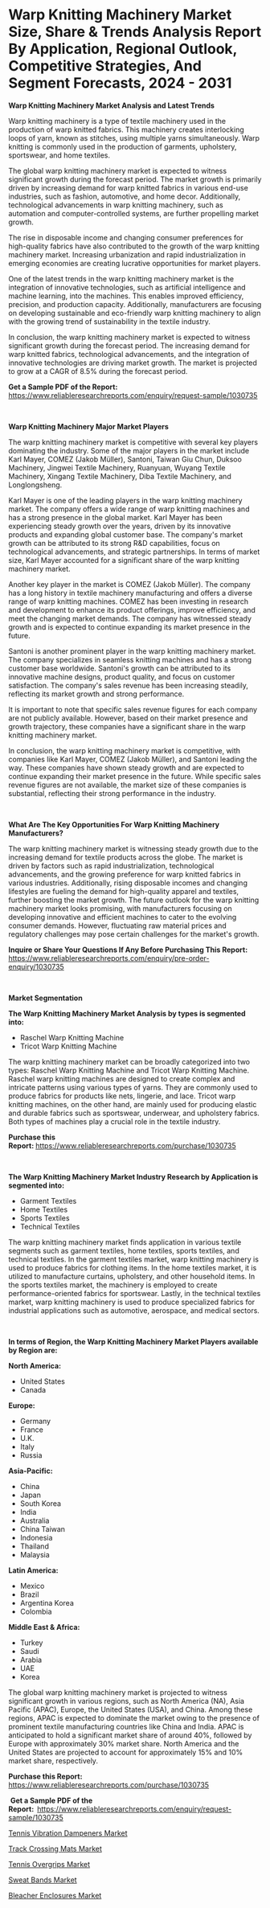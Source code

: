 <p><h1>Warp Knitting Machinery Market Size, Share & Trends Analysis Report By Application, Regional Outlook, Competitive Strategies, And Segment Forecasts, 2024 - 2031</h1></p><p><strong>Warp Knitting Machinery Market Analysis and Latest Trends</strong></p>
<p><p>Warp knitting machinery is a type of textile machinery used in the production of warp knitted fabrics. This machinery creates interlocking loops of yarn, known as stitches, using multiple yarns simultaneously. Warp knitting is commonly used in the production of garments, upholstery, sportswear, and home textiles.</p><p>The global warp knitting machinery market is expected to witness significant growth during the forecast period. The market growth is primarily driven by increasing demand for warp knitted fabrics in various end-use industries, such as fashion, automotive, and home decor. Additionally, technological advancements in warp knitting machinery, such as automation and computer-controlled systems, are further propelling market growth.</p><p>The rise in disposable income and changing consumer preferences for high-quality fabrics have also contributed to the growth of the warp knitting machinery market. Increasing urbanization and rapid industrialization in emerging economies are creating lucrative opportunities for market players.</p><p>One of the latest trends in the warp knitting machinery market is the integration of innovative technologies, such as artificial intelligence and machine learning, into the machines. This enables improved efficiency, precision, and production capacity. Additionally, manufacturers are focusing on developing sustainable and eco-friendly warp knitting machinery to align with the growing trend of sustainability in the textile industry.</p><p>In conclusion, the warp knitting machinery market is expected to witness significant growth during the forecast period. The increasing demand for warp knitted fabrics, technological advancements, and the integration of innovative technologies are driving market growth. The market is projected to grow at a CAGR of 8.5% during the forecast period.</p></p>
<p><strong>Get a Sample PDF of the Report:&nbsp;</strong> <a href="https://www.reliableresearchreports.com/enquiry/request-sample/1030735">https://www.reliableresearchreports.com/enquiry/request-sample/1030735</a></p>
<p>&nbsp;</p>
<p><strong>Warp Knitting Machinery Major Market Players</strong></p>
<p><p>The warp knitting machinery market is competitive with several key players dominating the industry. Some of the major players in the market include Karl Mayer, COMEZ (Jakob Müller), Santoni, Taiwan Giu Chun, Duksoo Machinery, Jingwei Textile Machinery, Ruanyuan, Wuyang Textile Machinery, Xingang Textile Machinery, Diba Textile Machinery, and Longlongsheng.</p><p>Karl Mayer is one of the leading players in the warp knitting machinery market. The company offers a wide range of warp knitting machines and has a strong presence in the global market. Karl Mayer has been experiencing steady growth over the years, driven by its innovative products and expanding global customer base. The company's market growth can be attributed to its strong R&D capabilities, focus on technological advancements, and strategic partnerships. In terms of market size, Karl Mayer accounted for a significant share of the warp knitting machinery market.</p><p>Another key player in the market is COMEZ (Jakob Müller). The company has a long history in textile machinery manufacturing and offers a diverse range of warp knitting machines. COMEZ has been investing in research and development to enhance its product offerings, improve efficiency, and meet the changing market demands. The company has witnessed steady growth and is expected to continue expanding its market presence in the future.</p><p>Santoni is another prominent player in the warp knitting machinery market. The company specializes in seamless knitting machines and has a strong customer base worldwide. Santoni's growth can be attributed to its innovative machine designs, product quality, and focus on customer satisfaction. The company's sales revenue has been increasing steadily, reflecting its market growth and strong performance.</p><p>It is important to note that specific sales revenue figures for each company are not publicly available. However, based on their market presence and growth trajectory, these companies have a significant share in the warp knitting machinery market.</p><p>In conclusion, the warp knitting machinery market is competitive, with companies like Karl Mayer, COMEZ (Jakob Müller), and Santoni leading the way. These companies have shown steady growth and are expected to continue expanding their market presence in the future. While specific sales revenue figures are not available, the market size of these companies is substantial, reflecting their strong performance in the industry.</p></p>
<p>&nbsp;</p>
<p><strong>What Are The Key Opportunities For Warp Knitting Machinery Manufacturers?</strong></p>
<p><p>The warp knitting machinery market is witnessing steady growth due to the increasing demand for textile products across the globe. The market is driven by factors such as rapid industrialization, technological advancements, and the growing preference for warp knitted fabrics in various industries. Additionally, rising disposable incomes and changing lifestyles are fueling the demand for high-quality apparel and textiles, further boosting the market growth. The future outlook for the warp knitting machinery market looks promising, with manufacturers focusing on developing innovative and efficient machines to cater to the evolving consumer demands. However, fluctuating raw material prices and regulatory challenges may pose certain challenges for the market's growth.</p></p>
<p><strong>Inquire or Share Your Questions If Any Before Purchasing This Report:</strong> <a href="https://www.reliableresearchreports.com/enquiry/pre-order-enquiry/1030735">https://www.reliableresearchreports.com/enquiry/pre-order-enquiry/1030735</a></p>
<p>&nbsp;</p>
<p><strong>Market Segmentation</strong></p>
<p><strong>The Warp Knitting Machinery Market Analysis by types is segmented into:</strong></p>
<p><ul><li>Raschel Warp Knitting Machine</li><li>Tricot Warp Knitting Machine</li></ul></p>
<p><p>The warp knitting machinery market can be broadly categorized into two types: Raschel Warp Knitting Machine and Tricot Warp Knitting Machine. Raschel warp knitting machines are designed to create complex and intricate patterns using various types of yarns. They are commonly used to produce fabrics for products like nets, lingerie, and lace. Tricot warp knitting machines, on the other hand, are mainly used for producing elastic and durable fabrics such as sportswear, underwear, and upholstery fabrics. Both types of machines play a crucial role in the textile industry.</p></p>
<p><strong>Purchase this Report:&nbsp;</strong><a href="https://www.reliableresearchreports.com/purchase/1030735">https://www.reliableresearchreports.com/purchase/1030735</a></p>
<p>&nbsp;</p>
<p><strong>The Warp Knitting Machinery Market Industry Research by Application is segmented into:</strong></p>
<p><ul><li>Garment Textiles</li><li>Home Textiles</li><li>Sports Textiles</li><li>Technical Textiles</li></ul></p>
<p><p>The warp knitting machinery market finds application in various textile segments such as garment textiles, home textiles, sports textiles, and technical textiles. In the garment textiles market, warp knitting machinery is used to produce fabrics for clothing items. In the home textiles market, it is utilized to manufacture curtains, upholstery, and other household items. In the sports textiles market, the machinery is employed to create performance-oriented fabrics for sportswear. Lastly, in the technical textiles market, warp knitting machinery is used to produce specialized fabrics for industrial applications such as automotive, aerospace, and medical sectors.</p></p>
<p>&nbsp;</p>
<p><strong>In terms of Region, the Warp Knitting Machinery Market Players available by Region are:</strong></p>
<p>
    <p> <strong> North America: </strong>
        <ul>
            <li>United States</li>
            <li>Canada</li>
        </ul>
        </p> 
    <p> <strong> Europe: </strong>
        <ul>
            <li>Germany</li>
            <li>France</li>
            <li>U.K.</li>
            <li>Italy</li>
            <li>Russia</li>
        </ul>
        </p> 
    <p> <strong> Asia-Pacific: </strong>
        <ul>
            <li>China</li>
            <li>Japan</li>
            <li>South Korea</li>
            <li>India</li>
            <li>Australia</li>
            <li>China Taiwan</li>
            <li>Indonesia</li>
            <li>Thailand</li>
            <li>Malaysia</li>
        </ul>
        </p> 
    <p> <strong> Latin America: </strong>
        <ul>
            <li>Mexico</li>
            <li>Brazil</li>
            <li>Argentina Korea</li>
            <li>Colombia</li>
        </ul>
        </p> 
    <p> <strong> Middle East & Africa: </strong>
        <ul>
            <li>Turkey</li>
            <li>Saudi</li>
            <li>Arabia</li>
            <li>UAE</li>
            <li>Korea</li>
        </ul>
    </p>
    </p>
<p><p>The global warp knitting machinery market is projected to witness significant growth in various regions, such as North America (NA), Asia Pacific (APAC), Europe, the United States (USA), and China. Among these regions, APAC is expected to dominate the market owing to the presence of prominent textile manufacturing countries like China and India. APAC is anticipated to hold a significant market share of around 40%, followed by Europe with approximately 30% market share. North America and the United States are projected to account for approximately 15% and 10% market share, respectively.</p></p>
<p><strong>Purchase this Report: </strong><a href="https://www.reliableresearchreports.com/purchase/1030735">https://www.reliableresearchreports.com/purchase/1030735</a></p>
<p>&nbsp;<strong>Get a Sample PDF of the Report:&nbsp;&nbsp;</strong><a href="https://www.reliableresearchreports.com/enquiry/request-sample/1030735">https://www.reliableresearchreports.com/enquiry/request-sample/1030735</a></p>
<p><strong></strong></p>
<p><p><a href="https://medium.com/p/c5fe842457b6/edit">Tennis Vibration Dampeners Market</a></p><p><a href="https://medium.com/p/9be7c0e2bf3d/edit">Track Crossing Mats Market</a></p><p><a href="https://medium.com/p/254fc9891447/edit">Tennis Overgrips Market</a></p><p><a href="https://medium.com/p/9084914215cd/edit">Sweat Bands Market</a></p><p><a href="https://medium.com/p/006d1708082c/edit">Bleacher Enclosures Market</a></p></p>